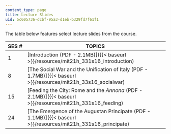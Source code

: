 ```yaml
---
content_type: page
title: Lecture Slides
uid: 5c605736-dcbf-95a3-d1eb-b329fd7f61f1
---
```


The table below features select lecture slides from the course.

| SES # | TOPICS |
| --- | --- |
| 1 | [Introduction (PDF - 2.1MB)]({{< baseurl >}}/resources/mit21h_331s16_introduction) |
| 8 | [The Social War and the Unification of Italy (PDF - 1.7MB)]({{< baseurl >}}/resources/mit21h_33s16_socialwar) |
| 15 | [Feeding the City: Rome and the _Annona_ (PDF - 2.1MB)]({{< baseurl >}}/resources/mit21h_331s16_feeding) |
| 24 | [The Emergence of the Augustan Principate (PDF - 1.1MB)]({{< baseurl >}}/resources/mit21h_331s16_principate)